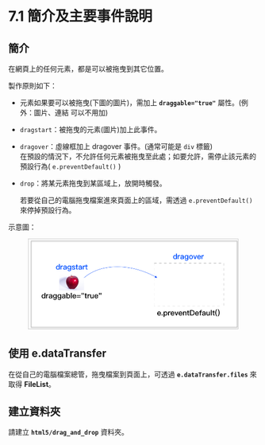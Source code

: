 # 7.1 簡介及主要事件說明

## 簡介

在網頁上的任何元素，都是可以被拖曳到其它位置。

製作原則如下：

* 元素如果要可以被拖曳(下圖的圖片)，需加上 **`draggable="true"`** 屬性。(例外：圖片、連結 可以不用加)
* `dragstart`：被拖曳的元素(圖片)加上此事件。
* `dragover`：虛線框加上 dragover 事件。(通常可能是 `div` 標籤)\
  在預設的情況下，不允許任何元素被拖曳至此處；如要允許，需停止該元素的預設行為( `e.preventDefault()` )
*   `drop`：將某元素拖曳到某區域上，放開時觸發。

    若要從自己的電腦拖曳檔案進來頁面上的區域，需透過 `e.preventDefault()` 來停掉預設行為。

示意圖：

<figure><img src="../.gitbook/assets/drag_drop_bg.png" alt=""><figcaption></figcaption></figure>



## 使用 e.dataTransfer

在從自己的電腦檔案總管，拖曳檔案到頁面上，可透過 **`e.dataTransfer.files`** 來取得 **FileList**。



## 建立資料夾

請建立 **`html5/drag_and_drop`** 資料夾。

